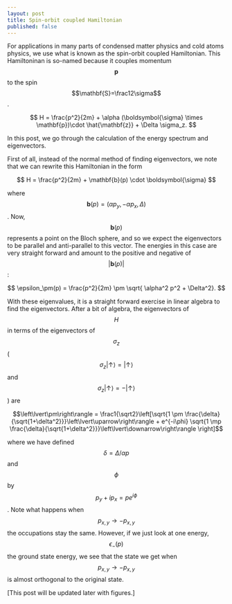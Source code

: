 ```yaml
---
layout: post
title: Spin-orbit coupled Hamiltonian
published: false
---
```


For applications in many parts of condensed matter physics and cold atoms physics, we use what is known as the spin-orbit coupled Hamiltonian. This Hamiltoninan is so-named because it couples momentum $$\mathbf{p}$$
to the spin $$\mathbf{S}=\frac12\sigma$$.

$$ H = \frac{p^2}{2m} + \alpha (\boldsymbol{\sigma} \times \mathbf{p})\cdot \hat{\mathbf{z}} + \Delta \sigma_z. $$

In this post, we go through the calculation of the energy spectrum and eigenvectors. 

First of all, instead of the normal method of finding eigenvectors, we note that we can rewrite this Hamiltonian in the form

$$ H = \frac{p^2}{2m} + \mathbf{b}(p) \cdot \boldsymbol{\sigma} $$

where $$\mathbf{b}(p) = (\alpha p_y, -\alpha p_x, \Delta)$$. Now, $$\mathbf{b}(p)$$ represents a point on the Bloch sphere, and so we expect the eigenvectors to be parallel and anti-parallel to this vector. The energies in this case are very straight forward and amount to the positive and negative of $$\lvert\mathbf{b}(p)\rvert$$:

$$ \epsilon_\pm(p) = \frac{p^2}{2m} \pm \sqrt{ \alpha^2 p^2 + \Delta^2}. $$

With these eigenvalues, it is a straight forward exercise in linear algebra to find the eigenvectors. After a bit of algebra, the eigenvectors of $$H$$ in terms of the eigenvectors of $$\sigma_z$$ ( $$\sigma_z\left\lvert\uparrow\right\rangle = \left\lvert\uparrow\right\rangle$$ and $$\sigma_z\left\lvert\uparrow\right\rangle = -\left\lvert\uparrow\right\rangle$$ ) are

$$\left\lvert\pm\right\rangle = \frac1{\sqrt2}\left[\sqrt{1 \pm \frac{\delta}{\sqrt{1+\delta^2}}}\left\lvert\uparrow\right\rangle + e^{-i\phi} \sqrt{1 \mp \frac{\delta}{\sqrt{1+\delta^2}}}\left\lvert\downarrow\right\rangle \right]$$

where we have defined $$\delta = \Delta/\alpha p$$ and $$\phi$$ by $$p_y+ip_x = p e^{i\phi}$$. Note what happens when $$p_{x,y} \rightarrow -p_{x,y}$$ the occupations stay the same. However, if we just look at one energy, $$\epsilon_-(p)$$ the ground state energy, we see that the state we get when $$p_{x,y} \rightarrow -p_{x,y}$$ is almost orthogonal to the original state. 

[This post will be updated later with figures.]